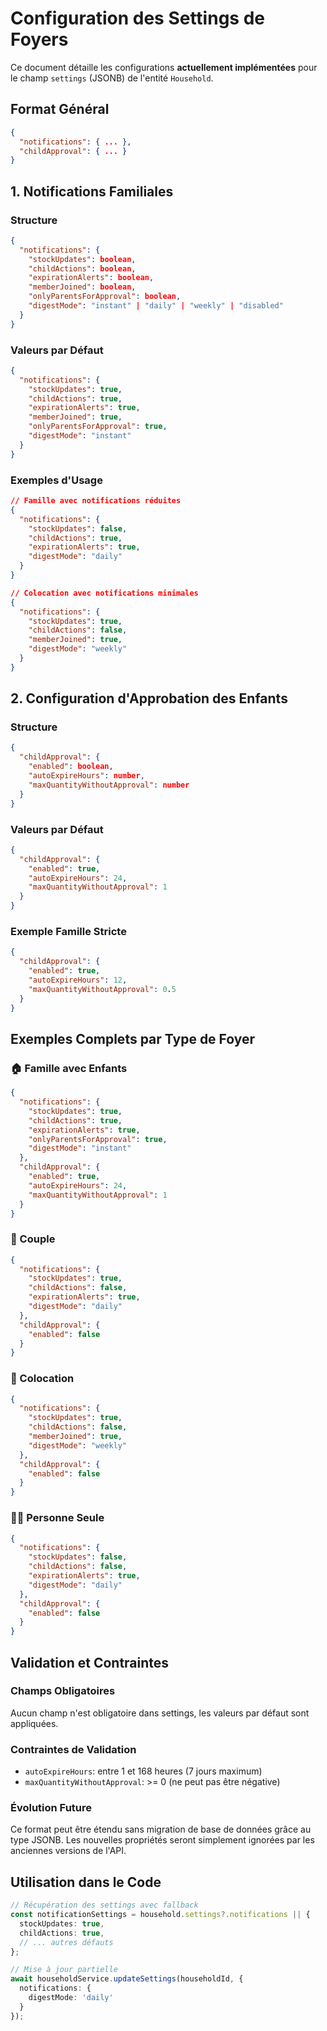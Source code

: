 # Configuration des Settings de Foyers

Ce document détaille les configurations **actuellement implémentées** pour le champ `settings` (JSONB) de l'entité `Household`.

## Format Général

```json
{
  "notifications": { ... },
  "childApproval": { ... }
}
```

## 1. Notifications Familiales

### Structure

```json
{
  "notifications": {
    "stockUpdates": boolean,
    "childActions": boolean,
    "expirationAlerts": boolean,
    "memberJoined": boolean,
    "onlyParentsForApproval": boolean,
    "digestMode": "instant" | "daily" | "weekly" | "disabled"
  }
}
```

### Valeurs par Défaut

```json
{
  "notifications": {
    "stockUpdates": true,
    "childActions": true,
    "expirationAlerts": true,
    "memberJoined": true,
    "onlyParentsForApproval": true,
    "digestMode": "instant"
  }
}
```

### Exemples d'Usage

```json
// Famille avec notifications réduites
{
  "notifications": {
    "stockUpdates": false,
    "childActions": true,
    "expirationAlerts": true,
    "digestMode": "daily"
  }
}

// Colocation avec notifications minimales
{
  "notifications": {
    "stockUpdates": true,
    "childActions": false,
    "memberJoined": true,
    "digestMode": "weekly"
  }
}
```

## 2. Configuration d'Approbation des Enfants

### Structure

```json
{
  "childApproval": {
    "enabled": boolean,
    "autoExpireHours": number,
    "maxQuantityWithoutApproval": number
  }
}
```

### Valeurs par Défaut

```json
{
  "childApproval": {
    "enabled": true,
    "autoExpireHours": 24,
    "maxQuantityWithoutApproval": 1
  }
}
```

### Exemple Famille Stricte

```json
{
  "childApproval": {
    "enabled": true,
    "autoExpireHours": 12,
    "maxQuantityWithoutApproval": 0.5
  }
}
```

## Exemples Complets par Type de Foyer

### 🏠 Famille avec Enfants

```json
{
  "notifications": {
    "stockUpdates": true,
    "childActions": true,
    "expirationAlerts": true,
    "onlyParentsForApproval": true,
    "digestMode": "instant"
  },
  "childApproval": {
    "enabled": true,
    "autoExpireHours": 24,
    "maxQuantityWithoutApproval": 1
  }
}
```

### 👫 Couple

```json
{
  "notifications": {
    "stockUpdates": true,
    "childActions": false,
    "expirationAlerts": true,
    "digestMode": "daily"
  },
  "childApproval": {
    "enabled": false
  }
}
```

### 🏢 Colocation

```json
{
  "notifications": {
    "stockUpdates": true,
    "childActions": false,
    "memberJoined": true,
    "digestMode": "weekly"
  },
  "childApproval": {
    "enabled": false
  }
}
```

### 🧑‍🦳 Personne Seule

```json
{
  "notifications": {
    "stockUpdates": false,
    "childActions": false,
    "expirationAlerts": true,
    "digestMode": "daily"
  },
  "childApproval": {
    "enabled": false
  }
}
```

## Validation et Contraintes

### Champs Obligatoires

Aucun champ n'est obligatoire dans settings, les valeurs par défaut sont appliquées.

### Contraintes de Validation

- `autoExpireHours`: entre 1 et 168 heures (7 jours maximum)
- `maxQuantityWithoutApproval`: >= 0 (ne peut pas être négative)

### Évolution Future

Ce format peut être étendu sans migration de base de données grâce au type JSONB. Les nouvelles propriétés seront simplement ignorées par les anciennes versions de l'API.

## Utilisation dans le Code

```typescript
// Récupération des settings avec fallback
const notificationSettings = household.settings?.notifications || {
  stockUpdates: true,
  childActions: true,
  // ... autres défauts
};

// Mise à jour partielle
await householdService.updateSettings(householdId, {
  notifications: {
    digestMode: 'daily'
  }
});
```
